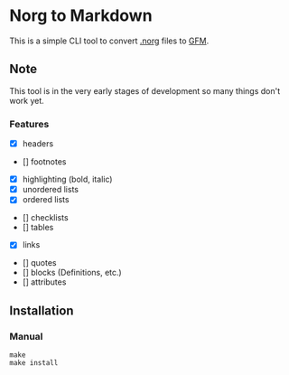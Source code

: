 # Norg to Markdown
This is a simple CLI tool to convert [.norg](https://github.com/nvim-neorg/norg-specs/blob/main/1.0-specification.norg) files to [GFM](https://github.github.com/gfm/). 

## Note
This tool is in the very early stages of development so many things don't work yet.

### Features
- [x] headers
- [] footnotes
- [x] highlighting (bold, italic)
- [x] unordered lists
- [x] ordered lists
- [] checklists
- [] tables
- [x] links
- [] quotes
- [] blocks (Definitions, etc.)
- [] attributes

## Installation

### Manual
```shell
make  
make install
```
